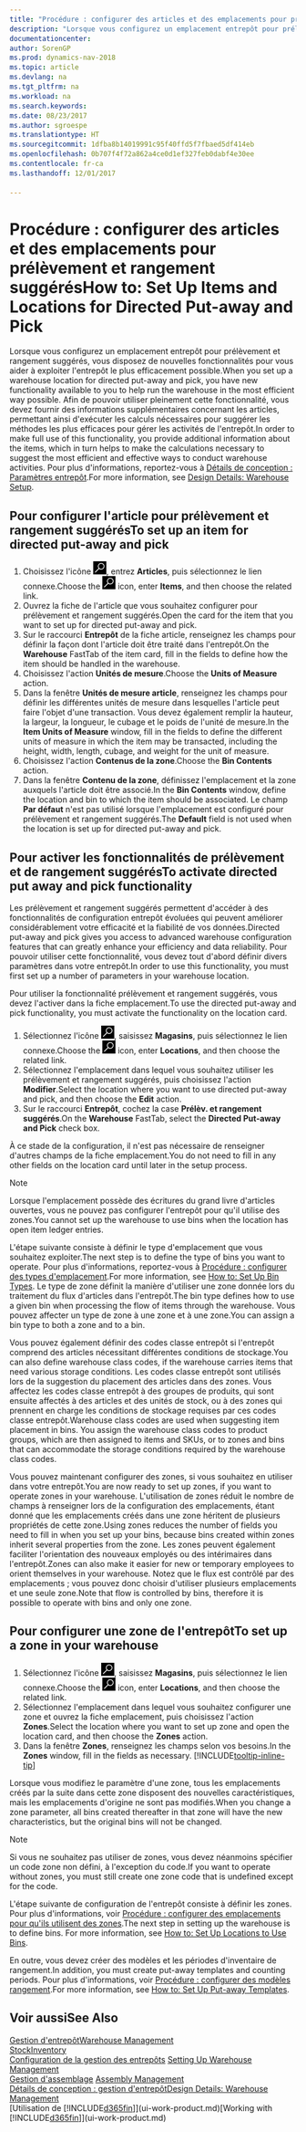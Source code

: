 ```yaml
---
title: "Procédure : configurer des articles et des emplacements pour prélèvement et rangement suggérés"
description: "Lorsque vous configurez un emplacement entrepôt pour prélèvement et rangement suggérés, vous disposez de nouvelles fonctionnalités pour vous aider à exploiter l'entrepôt le plus efficacement possible."
documentationcenter: 
author: SorenGP
ms.prod: dynamics-nav-2018
ms.topic: article
ms.devlang: na
ms.tgt_pltfrm: na
ms.workload: na
ms.search.keywords: 
ms.date: 08/23/2017
ms.author: sgroespe
ms.translationtype: HT
ms.sourcegitcommit: 1dfba8b14019991c95f40ffd5f7fbaed5df414eb
ms.openlocfilehash: 0b707f4f72a862a4ce0d1ef327feb0dabf4e30ee
ms.contentlocale: fr-ca
ms.lasthandoff: 12/01/2017

---
```

# <a name="how-to-set-up-items-and-locations-for-directed-put-away-and-pick"></a><span data-ttu-id="8846d-103">Procédure : configurer des articles et des emplacements pour prélèvement et rangement suggérés</span><span class="sxs-lookup"><span data-stu-id="8846d-103">How to: Set Up Items and Locations for Directed Put-away and Pick</span></span>
<span data-ttu-id="8846d-104">Lorsque vous configurez un emplacement entrepôt pour prélèvement et rangement suggérés, vous disposez de nouvelles fonctionnalités pour vous aider à exploiter l'entrepôt le plus efficacement possible.</span><span class="sxs-lookup"><span data-stu-id="8846d-104">When you set up a warehouse location for directed put-away and pick, you have new functionality available to you to help run the warehouse in the most efficient way possible.</span></span> <span data-ttu-id="8846d-105">Afin de pouvoir utiliser pleinement cette fonctionnalité, vous devez fournir des informations supplémentaires concernant les articles, permettant ainsi d'exécuter les calculs nécessaires pour suggérer les méthodes les plus efficaces pour gérer les activités de l'entrepôt.</span><span class="sxs-lookup"><span data-stu-id="8846d-105">In order to make full use of this functionality, you provide additional information about the items, which in turn helps to make the calculations necessary to suggest the most efficient and effective ways to conduct warehouse activities.</span></span> <span data-ttu-id="8846d-106">Pour plus d'informations, reportez\-vous à [Détails de conception : Paramètres entrepôt](design-details-warehouse-setup.md).</span><span class="sxs-lookup"><span data-stu-id="8846d-106">For more information, see [Design Details: Warehouse Setup](design-details-warehouse-setup.md).</span></span>

## <a name="to-set-up-an-item-for-directed-put-away-and-pick"></a><span data-ttu-id="8846d-107">Pour configurer l'article pour prélèvement et rangement suggérés</span><span class="sxs-lookup"><span data-stu-id="8846d-107">To set up an item for directed put-away and pick</span></span>  
1.  <span data-ttu-id="8846d-108">Choisissez l'icône ![Page ou état pour la recherche](media/ui-search/search_small.png "icône Page ou état pour la recherche"), entrez **Articles**, puis sélectionnez le lien connexe.</span><span class="sxs-lookup"><span data-stu-id="8846d-108">Choose the ![Search for Page or Report](media/ui-search/search_small.png "Search for Page or Report icon") icon, enter **Items**, and then choose the related link.</span></span>  
2.  <span data-ttu-id="8846d-109">Ouvrez la fiche de l'article que vous souhaitez configurer pour prélèvement et rangement suggérés.</span><span class="sxs-lookup"><span data-stu-id="8846d-109">Open the card for the item that you want to set up for directed put-away and pick.</span></span>
3. <span data-ttu-id="8846d-110">Sur le raccourci **Entrepôt** de la fiche article, renseignez les champs pour définir la façon dont l'article doit être traité dans l'entrepôt.</span><span class="sxs-lookup"><span data-stu-id="8846d-110">On the **Warehouse** FastTab of the item card, fill in the fields to define how the item should be handled in the warehouse.</span></span>  
4.  <span data-ttu-id="8846d-111">Choisissez l'action **Unités de mesure**.</span><span class="sxs-lookup"><span data-stu-id="8846d-111">Choose the **Units of Measure** action.</span></span>
5. <span data-ttu-id="8846d-112">Dans la fenêtre **Unités de mesure article**, renseignez les champs pour définir les différentes unités de mesure dans lesquelles l'article peut faire l'objet d'une transaction. Vous devez également remplir la hauteur, la largeur, la longueur, le cubage et le poids de l'unité de mesure.</span><span class="sxs-lookup"><span data-stu-id="8846d-112">In the **Item Units of Measure** window, fill in the fields to define the different units of measure in which the item may be transacted, including the height, width, length, cubage, and weight for the unit of measure.</span></span>
6. <span data-ttu-id="8846d-113">Choisissez l'action **Contenus de la zone**.</span><span class="sxs-lookup"><span data-stu-id="8846d-113">Choose the **Bin Contents** action.</span></span>
7. <span data-ttu-id="8846d-114">Dans la fenêtre **Contenu de la zone**, définissez l'emplacement et la zone auxquels l'article doit être associé.</span><span class="sxs-lookup"><span data-stu-id="8846d-114">In the **Bin Contents** window, define the location and bin to which the item should be associated.</span></span> <span data-ttu-id="8846d-115">Le champ **Par défaut** n'est pas utilisé lorsque l'emplacement est configuré pour prélèvement et rangement suggérés.</span><span class="sxs-lookup"><span data-stu-id="8846d-115">The **Default** field is not used when the location is set up for directed put-away and pick.</span></span>  

## <a name="to-activate-directed-put-away-and-pick-functionality"></a><span data-ttu-id="8846d-116">Pour activer les fonctionnalités de prélèvement et de rangement suggérés</span><span class="sxs-lookup"><span data-stu-id="8846d-116">To activate directed put away and pick functionality</span></span>  
<span data-ttu-id="8846d-117">Les prélèvement et rangement suggérés permettent d'accéder à des fonctionnalités de configuration entrepôt évoluées qui peuvent améliorer considérablement votre efficacité et la fiabilité de vos données.</span><span class="sxs-lookup"><span data-stu-id="8846d-117">Directed put-away and pick gives you access to advanced warehouse configuration features that can greatly enhance your efficiency and data reliability.</span></span> <span data-ttu-id="8846d-118">Pour pouvoir utiliser cette fonctionnalité, vous devez tout d'abord définir divers paramètres dans votre entrepôt.</span><span class="sxs-lookup"><span data-stu-id="8846d-118">In order to use this functionality, you must first set up a number of parameters in your warehouse location.</span></span>  

<span data-ttu-id="8846d-119">Pour utiliser la fonctionnalité prélèvement et rangement suggérés, vous devez l'activer dans la fiche emplacement.</span><span class="sxs-lookup"><span data-stu-id="8846d-119">To use the directed put-away and pick functionality, you must activate the functionality on the location card.</span></span>    
1.  <span data-ttu-id="8846d-120">Sélectionnez l'icône ![Page ou état pour la recherche](media/ui-search/search_small.png "icône Page ou état pour la recherche"), saisissez **Magasins**, puis sélectionnez le lien connexe.</span><span class="sxs-lookup"><span data-stu-id="8846d-120">Choose the ![Search for Page or Report](media/ui-search/search_small.png "Search for Page or Report icon") icon, enter **Locations**, and then choose the related link.</span></span>  
2.  <span data-ttu-id="8846d-121">Sélectionnez l'emplacement dans lequel vous souhaitez utiliser les prélèvement et rangement suggérés, puis choisissez l'action **Modifier**.</span><span class="sxs-lookup"><span data-stu-id="8846d-121">Select the location where you want to use directed put-away and pick, and then choose the **Edit** action.</span></span>  
3.  <span data-ttu-id="8846d-122">Sur le raccourci **Entrepôt**, cochez la case **Prélèv. et rangement suggérés**.</span><span class="sxs-lookup"><span data-stu-id="8846d-122">On the **Warehouse** FastTab, select the **Directed Put-away and Pick** check box.</span></span>  

<span data-ttu-id="8846d-123">À ce stade de la configuration, il n'est pas nécessaire de renseigner d'autres champs de la fiche emplacement.</span><span class="sxs-lookup"><span data-stu-id="8846d-123">You do not need to fill in any other fields on the location card until later in the setup process.</span></span>  

> [!NOTE]  
>  <span data-ttu-id="8846d-124">Lorsque l'emplacement possède des écritures du grand livre d'articles ouvertes, vous ne pouvez pas configurer l'entrepôt pour qu'il utilise des zones.</span><span class="sxs-lookup"><span data-stu-id="8846d-124">You cannot set up the warehouse to use bins when the location has open item ledger entries.</span></span>  

<span data-ttu-id="8846d-125">L'étape suivante consiste à définir le type d'emplacement que vous souhaitez exploiter.</span><span class="sxs-lookup"><span data-stu-id="8846d-125">The next step is to define the type of bins you want to operate.</span></span> <span data-ttu-id="8846d-126">Pour plus d'informations, reportez-vous à [Procédure : configurer des types d'emplacement](warehouse-how-to-set-up-bin-types.md).</span><span class="sxs-lookup"><span data-stu-id="8846d-126">For more information, see [How to: Set Up Bin Types](warehouse-how-to-set-up-bin-types.md).</span></span> <span data-ttu-id="8846d-127">Le type de zone définit la manière d'utiliser une zone donnée lors du traitement du flux d'articles dans l'entrepôt.</span><span class="sxs-lookup"><span data-stu-id="8846d-127">The bin type defines how to use a given bin when processing the flow of items through the warehouse.</span></span> <span data-ttu-id="8846d-128">Vous pouvez affecter un type de zone à une zone et à une zone.</span><span class="sxs-lookup"><span data-stu-id="8846d-128">You can assign a bin type to both a zone and to a bin.</span></span>  

<span data-ttu-id="8846d-129">Vous pouvez également définir des codes classe entrepôt si l'entrepôt comprend des articles nécessitant différentes conditions de stockage.</span><span class="sxs-lookup"><span data-stu-id="8846d-129">You can also define warehouse class codes, if the warehouse carries items that need various storage conditions.</span></span> <span data-ttu-id="8846d-130">Les codes classe entrepôt sont utilisés lors de la suggestion du placement des articles dans des zones. Vous affectez les codes classe entrepôt à des groupes de produits, qui sont ensuite affectés à des articles et des unités de stock, ou à des zones qui prennent en charge les conditions de stockage requises par ces codes classe entrepôt.</span><span class="sxs-lookup"><span data-stu-id="8846d-130">Warehouse class codes are used when suggesting item placement in bins. You assign the warehouse class codes to product groups, which are then assigned to items and SKUs, or to zones and bins that can accommodate the storage conditions required by the warehouse class codes.</span></span>  

<span data-ttu-id="8846d-131">Vous pouvez maintenant configurer des zones, si vous souhaitez en utiliser dans votre entrepôt.</span><span class="sxs-lookup"><span data-stu-id="8846d-131">You are now ready to set up zones, if you want to operate zones in your warehouse.</span></span> <span data-ttu-id="8846d-132">L'utilisation de zones réduit le nombre de champs à renseigner lors de la configuration des emplacements, étant donné que les emplacements créés dans une zone héritent de plusieurs propriétés de cette zone.</span><span class="sxs-lookup"><span data-stu-id="8846d-132">Using zones reduces the number of fields you need to fill in when you set up your bins, because bins created within zones inherit several properties from the zone.</span></span> <span data-ttu-id="8846d-133">Les zones peuvent également faciliter l'orientation des nouveaux employés ou des intérimaires dans l'entrepôt.</span><span class="sxs-lookup"><span data-stu-id="8846d-133">Zones can also make it easier for new or temporary employees to orient themselves in your warehouse.</span></span> <span data-ttu-id="8846d-134">Notez que le flux est contrôlé par des emplacements ; vous pouvez donc choisir d'utiliser plusieurs emplacements et une seule zone.</span><span class="sxs-lookup"><span data-stu-id="8846d-134">Note that flow is controlled by bins, therefore it is possible to operate with bins and only one zone.</span></span>  

## <a name="to-set-up-a-zone-in-your-warehouse"></a><span data-ttu-id="8846d-135">Pour configurer une zone de l'entrepôt</span><span class="sxs-lookup"><span data-stu-id="8846d-135">To set up a zone in your warehouse</span></span>  
1.  <span data-ttu-id="8846d-136">Sélectionnez l'icône ![Page ou état pour la recherche](media/ui-search/search_small.png "icône Page ou état pour la recherche"), saisissez **Magasins**, puis sélectionnez le lien connexe.</span><span class="sxs-lookup"><span data-stu-id="8846d-136">Choose the ![Search for Page or Report](media/ui-search/search_small.png "Search for Page or Report icon") icon, enter **Locations**, and then choose the related link.</span></span>  
2.  <span data-ttu-id="8846d-137">Sélectionnez l'emplacement dans lequel vous souhaitez configurer une zone et ouvrez la fiche emplacement, puis choisissez l'action **Zones**.</span><span class="sxs-lookup"><span data-stu-id="8846d-137">Select the location where you want to set up zone and open the location card, and then choose the **Zones** action.</span></span>  
3.  <span data-ttu-id="8846d-138">Dans la fenêtre **Zones**, renseignez les champs selon vos besoins.</span><span class="sxs-lookup"><span data-stu-id="8846d-138">In the **Zones** window, fill in the fields as necessary.</span></span> [!INCLUDE[tooltip-inline-tip](includes/tooltip-inline-tip_md.md)]  

<span data-ttu-id="8846d-139">Lorsque vous modifiez le paramètre d'une zone, tous les emplacements créés par la suite dans cette zone disposent des nouvelles caractéristiques, mais les emplacements d'origine ne sont pas modifiés.</span><span class="sxs-lookup"><span data-stu-id="8846d-139">When you change a zone parameter, all bins created thereafter in that zone will have the new characteristics, but the original bins will not be changed.</span></span>  

> [!NOTE]  
>  <span data-ttu-id="8846d-140">Si vous ne souhaitez pas utiliser de zones, vous devez néanmoins spécifier un code zone non défini, à l'exception du code.</span><span class="sxs-lookup"><span data-stu-id="8846d-140">If you want to operate without zones, you must still create one zone code that is undefined except for the code.</span></span>  

<span data-ttu-id="8846d-141">L'étape suivante de configuration de l'entrepôt consiste à définir les zones. Pour plus d'informations, voir [Procédure : configurer des emplacements pour qu'ils utilisent des zones](warehouse-how-to-set-up-locations-to-use-bins.md).</span><span class="sxs-lookup"><span data-stu-id="8846d-141">The next step in setting up the warehouse is to define bins. For more information, see [How to: Set Up Locations to Use Bins](warehouse-how-to-set-up-locations-to-use-bins.md).</span></span>  

<span data-ttu-id="8846d-142">En outre, vous devez créer des modèles et les périodes d'inventaire de rangement.</span><span class="sxs-lookup"><span data-stu-id="8846d-142">In addition, you must create put-away templates and counting periods.</span></span> <span data-ttu-id="8846d-143">Pour plus d'informations, voir [Procédure : configurer des modèles rangement](warehouse-how-to-set-up-put-away-templates.md).</span><span class="sxs-lookup"><span data-stu-id="8846d-143">For more information, see [How to: Set Up Put-away Templates](warehouse-how-to-set-up-put-away-templates.md).</span></span>  

## <a name="see-also"></a><span data-ttu-id="8846d-144">Voir aussi</span><span class="sxs-lookup"><span data-stu-id="8846d-144">See Also</span></span>  
[<span data-ttu-id="8846d-145">Gestion d'entrepôt</span><span class="sxs-lookup"><span data-stu-id="8846d-145">Warehouse Management</span></span>](warehouse-manage-warehouse.md)  
[<span data-ttu-id="8846d-146">Stock</span><span class="sxs-lookup"><span data-stu-id="8846d-146">Inventory</span></span>](inventory-manage-inventory.md)  
<span data-ttu-id="8846d-147">[Configuration de la gestion des entrepôts](warehouse-setup-warehouse.md)   </span><span class="sxs-lookup"><span data-stu-id="8846d-147">[Setting Up Warehouse Management](warehouse-setup-warehouse.md)   </span></span>  
<span data-ttu-id="8846d-148">[Gestion d'assemblage](assembly-assemble-items.md)  </span><span class="sxs-lookup"><span data-stu-id="8846d-148">[Assembly Management](assembly-assemble-items.md)  </span></span>  
[<span data-ttu-id="8846d-149">Détails de conception : gestion d'entrepôt</span><span class="sxs-lookup"><span data-stu-id="8846d-149">Design Details: Warehouse Management</span></span>](design-details-warehouse-management.md)  
<span data-ttu-id="8846d-150">[Utilisation de [!INCLUDE[d365fin](includes/d365fin_md.md)]](ui-work-product.md)</span><span class="sxs-lookup"><span data-stu-id="8846d-150">[Working with [!INCLUDE[d365fin](includes/d365fin_md.md)]](ui-work-product.md)</span></span>  

